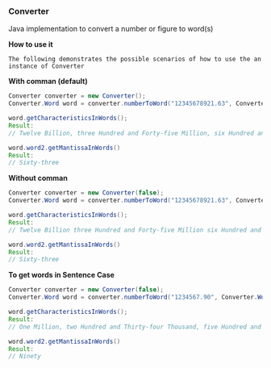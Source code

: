 ### Converter
Java implementation to convert a number or figure to word(s)


**How to use it**
```
The following demonstrates the possible scenarios of how to use the an instance of Converter 
```

**With comman (default)**
```Java
Converter converter = new Converter();
Converter.Word word = converter.numberToWord("12345678921.63", Converter.WordFormat.TITLE_CASE);

word.getCharacteristicsInWords();
Result:
// Twelve Billion, three Hundred and Forty-five Million, six Hundred and Seventy-eight Thousand, nine Hundred and Twenty-one

word.word2.getMantissaInWords()
Result: 
// Sixty-three
```

**Without comman**
```Java
Converter converter = new Converter(false);
Converter.Word word = converter.numberToWord("12345678921.63", Converter.WordFormat.TITLE_CASE);

word.getCharacteristicsInWords();
Result:
// Twelve Billion three Hundred and Forty-five Million six Hundred and Seventy-eight Thousand nine Hundred and Twenty-one

word.word2.getMantissaInWords()
Result: 
// Sixty-three
```

**To get words in Sentence Case**
```Java
Converter converter = new Converter(false);
Converter.Word word = converter.numberToWord("1234567.90", Converter.WordFormat.SENTENCE_CASE);

word.getCharacteristicsInWords();
Result:
// One Million, two Hundred and Thirty-four Thousand, five Hundred and Sixty-seven

word.word2.getMantissaInWords()
Result: 
// Ninety
```

